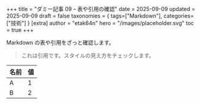 +++
title = "ダミー記事 09 – 表や引用の確認"
date = 2025-09-09
updated = 2025-09-09
draft = false
taxonomies = { tags=["Markdown"], categories=["技術"] }
[extra]
author = "etak64n"
hero = "/images/placeholder.svg"
toc = true
+++

Markdown の表や引用をざっと確認します。

<!-- more -->

> これは引用です。スタイルの見え方をチェックします。

| 名前 | 値 |
| --- | --- |
| A | 1 |
| B | 2 |

